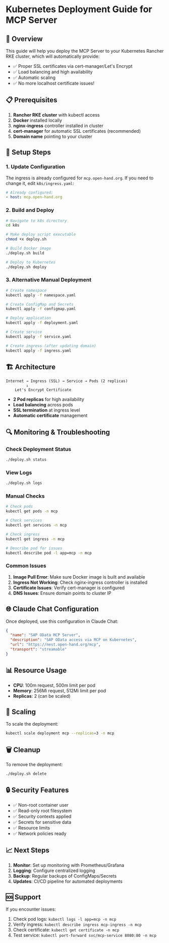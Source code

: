 # Kubernetes Deployment Guide for MCP Server

## 🚀 Overview

This guide will help you deploy the MCP Server to your Kubernetes Rancher RKE cluster, which will automatically provide:
- ✅ Proper SSL certificates via cert-manager/Let's Encrypt
- ✅ Load balancing and high availability
- ✅ Automatic scaling
- ✅ No more localhost certificate issues!

## 📋 Prerequisites

1. **Rancher RKE cluster** with kubectl access
2. **Docker** installed locally
3. **nginx-ingress** controller installed in cluster
4. **cert-manager** for automatic SSL certificates (recommended)
5. **Domain name** pointing to your cluster

## 🔧 Setup Steps

### 1. Update Configuration

The ingress is already configured for `mcp.open-hand.org`. If you need to change it, edit `k8s/ingress.yaml`:

```yaml
# Already configured:
- host: mcp.open-hand.org
```

### 2. Build and Deploy

```bash
# Navigate to k8s directory
cd k8s

# Make deploy script executable
chmod +x deploy.sh

# Build Docker image
./deploy.sh build

# Deploy to Kubernetes
./deploy.sh deploy
```

### 3. Alternative Manual Deployment

```bash
# Create namespace
kubectl apply -f namespace.yaml

# Create ConfigMap and Secrets
kubectl apply -f configmap.yaml

# Deploy application
kubectl apply -f deployment.yaml

# Create service
kubectl apply -f service.yaml

# Create ingress (after updating domain)
kubectl apply -f ingress.yaml
```

## 🏗️ Architecture

```
Internet → Ingress (SSL) → Service → Pods (2 replicas)
         ↓
    Let's Encrypt Certificate
```

- **2 Pod replicas** for high availability
- **Load balancing** across pods
- **SSL termination** at ingress level
- **Automatic certificate** management

## 🔍 Monitoring & Troubleshooting

### Check Deployment Status
```bash
./deploy.sh status
```

### View Logs
```bash
./deploy.sh logs
```

### Manual Checks
```bash
# Check pods
kubectl get pods -n mcp

# Check services
kubectl get services -n mcp

# Check ingress
kubectl get ingress -n mcp

# Describe pod for issues
kubectl describe pod -l app=mcp -n mcp
```

### Common Issues

1. **Image Pull Error**: Make sure Docker image is built and available
2. **Ingress Not Working**: Check nginx-ingress controller is installed
3. **Certificate Issues**: Verify cert-manager is configured
4. **DNS Issues**: Ensure domain points to cluster IP

## 🌐 Claude Chat Configuration

Once deployed, use this configuration in Claude Chat:

```json
{
  "name": "SAP OData MCP Server",
  "description": "SAP OData access via MCP on Kubernetes",
  "url": "https://nest.open-hand.org/mcp",
  "transport": "streamable"
}
```

## 📊 Resource Usage

- **CPU**: 100m request, 500m limit per pod
- **Memory**: 256Mi request, 512Mi limit per pod
- **Replicas**: 2 (can be scaled)

## 🔄 Scaling

To scale the deployment:

```bash
kubectl scale deployment mcp --replicas=3 -n mcp
```

## 🗑️ Cleanup

To remove the deployment:

```bash
./deploy.sh delete
```

## 🔒 Security Features

- ✅ Non-root container user
- ✅ Read-only root filesystem
- ✅ Security contexts applied
- ✅ Secrets for sensitive data
- ✅ Resource limits
- ✅ Network policies ready

## 📈 Next Steps

1. **Monitor**: Set up monitoring with Prometheus/Grafana
2. **Logging**: Configure centralized logging
3. **Backup**: Regular backups of ConfigMaps/Secrets
4. **Updates**: CI/CD pipeline for automated deployments

## 🆘 Support

If you encounter issues:

1. Check pod logs: `kubectl logs -l app=mcp -n mcp`
2. Verify ingress: `kubectl describe ingress mcp-ingress -n mcp`
3. Check certificate: `kubectl get certificate -n mcp`
4. Test service: `kubectl port-forward svc/mcp-service 8080:80 -n mcp`